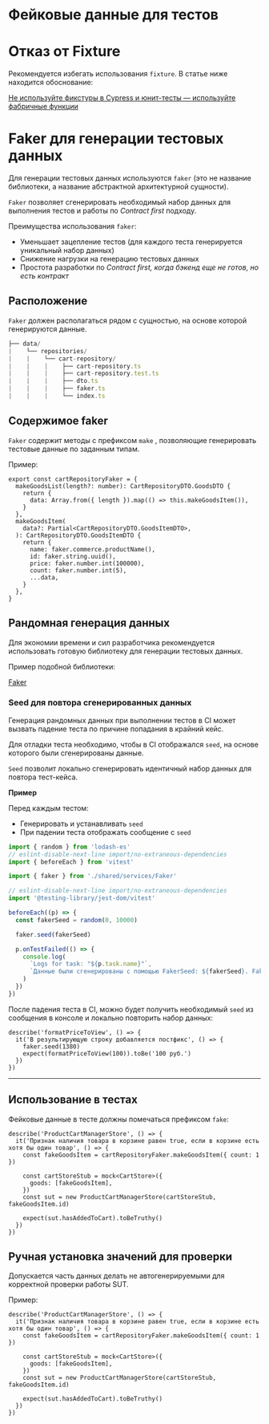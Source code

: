 # Фейковые данные для тестов

# Отказ от Fixture

Рекомендуется избегать использования `fixture`. В статье ниже находится обоснование:

[Не используйте фикстуры в Cypress и юнит-тесты — используйте фабричные функции](https://habr.com/ru/companies/otus/articles/540512/)

# Faker для генерации тестовых данных

Для генерации тестовых данных используются `faker` (это не название библиотеки, а название абстрактной архитектурной сущности).

`Faker` позволяет сгенерировать необходимый набор данных для выполнения тестов и работы по *Contract first* подходу.

Преимущества использования `faker`:

- Уменьшает зацепление тестов (для каждого теста генерируется уникальный набор данных)
- Снижение нагрузки на генерацию тестовых данных
- Простота разработки по *Contract first, когда бэкенд еще не готов, но есть контракт*

## Расположение

`Faker` должен располагаться рядом с сущностью, на основе которой генерируются данные.

```jsx
├── data/
|    └── repositories/
|    |    └── cart-repository/
|    |    |    ├── cart-repository.ts
|    |    |    ├── cart-repository.test.ts
|    |    |    ├── dto.ts
|    |    |    ├── faker.ts
|    |    |    └── index.ts
```

## Содержимое faker

`Faker` содержит методы с префиксом `make` , позволяющие генерировать тестовые данные по заданным типам.

Пример:

```tsx
export const cartRepositoryFaker = {
  makeGoodsList(length?: number): CartRepositoryDTO.GoodsDTO {
    return {
      data: Array.from({ length }).map(() => this.makeGoodsItem()),
    }
  },
  makeGoodsItem(
    data?: Partial<CartRepositoryDTO.GoodsItemDTO>,
  ): CartRepositoryDTO.GoodsItemDTO {
    return {
      name: faker.commerce.productName(),
      id: faker.string.uuid(),
      price: faker.number.int(100000),
      count: faker.number.int(5),
      ...data,
    }
  },
}
```

## Рандомная генерация данных

Для экономии времени и сил разработчика рекомендуется использовать готовую библиотеку для генерации тестовых данных.

Пример подобной библиотеки:

[Faker](https://fakerjs.dev/)

### Seed для повтора сгенерированных данных

Генерация рандомных данных при выполнении тестов в CI может вызвать падение теста по причине попадания в крайний кейс.

Для отладки теста необходимо, чтобы в CI отображался `seed`, на основе которого были сгенерированы данные.

`Seed` позволит локально сгенерировать идентичный набор данных для повтора тест-кейса.

**Пример**

Перед каждым тестом:

- Генерировать и устанавливать `seed`
- При падении теста отображать сообщение с `seed`

```ts
import { random } from 'lodash-es'
// eslint-disable-next-line import/no-extraneous-dependencies
import { beforeEach } from 'vitest'

import { faker } from './shared/services/Faker'

// eslint-disable-next-line import/no-extraneous-dependencies
import '@testing-library/jest-dom/vitest'

beforeEach((p) => {
  const fakerSeed = random(0, 10000)

  faker.seed(fakerSeed)

  p.onTestFailed(() => {
    console.log(
      `Logs for task: "${p.task.name}"`,
      `Данные были сгенерированы с помощью FakerSeed: ${fakerSeed}. FakerSeed позволит вам повторить сгенерированные данные для локального воспроизведения.`,
    )
  })
})
```

После падения теста в CI, можно будет получить необходимый `seed` из сообщения в консоле и локально повторить набор данных:

```tsx
describe('formatPriceToView', () => {
  it('В результирующую строку добавляется постфикс', () => {
    faker.seed(1380)
    expect(formatPriceToView(100)).toBe('100 руб.')
  })
})
```

---

## Использование в тестах

Фейковые данные в тесте должны помечаться префиксом `fake`:

```tsx
describe('ProductCartManagerStore', () => {
  it('Признак наличия товара в корзине равен true, если в корзине есть хотя бы один товар', () => {
    const fakeGoodsItem = cartRepositoryFaker.makeGoodsItem({ count: 1 })

    const cartStoreStub = mock<CartStore>({
      goods: [fakeGoodsItem],
    })
    const sut = new ProductCartManagerStore(cartStoreStub, fakeGoodsItem.id)

    expect(sut.hasAddedToCart).toBeTruthy()
  })
})
```

## Ручная установка значений для проверки

Допускается часть данных делать не автогенерируемыми для корректной проверки работы SUT.

Пример:

```tsx
describe('ProductCartManagerStore', () => {
  it('Признак наличия товара в корзине равен true, если в корзине есть хотя бы один товар', () => {
    const fakeGoodsItem = cartRepositoryFaker.makeGoodsItem({ count: 1 })

    const cartStoreStub = mock<CartStore>({
      goods: [fakeGoodsItem],
    })
    const sut = new ProductCartManagerStore(cartStoreStub, fakeGoodsItem.id)

    expect(sut.hasAddedToCart).toBeTruthy()
  })
})
```
